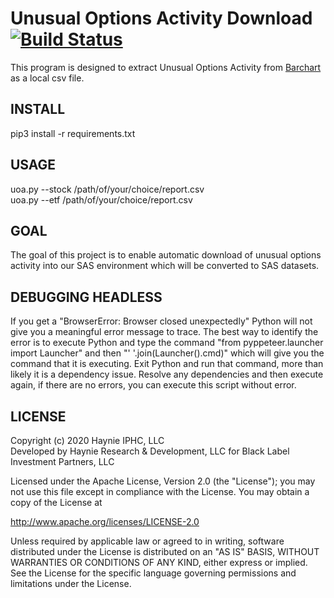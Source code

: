 # Unusual Options Activity Download [![Build Status](https://travis-ci.com/haynieresearch/unusual_options_activity.svg?branch=master)](https://travis-ci.com/haynieresearch/unusual_options_activity)
This program is designed to extract Unusual Options Activity from [Barchart](https://www.barchart.com/options/unusual-activity/stocks) as a local csv file.

## INSTALL
pip3 install -r requirements.txt

## USAGE
uoa.py --stock /path/of/your/choice/report.csv\
uoa.py --etf /path/of/your/choice/report.csv

## GOAL
The goal of this project is to enable automatic download of unusual options activity into our SAS environment which will be converted to SAS datasets.

## DEBUGGING HEADLESS
If you get a "BrowserError: Browser closed unexpectedly" Python will not give you a meaningful error message to trace. The best way to identify the error is to execute Python and type the command "from pyppeteer.launcher import Launcher" and then "' '.join(Launcher().cmd)" which will give you the command that it is executing. Exit Python and run that command, more than likely it is a dependency issue. Resolve any dependencies and then execute again, if there are no errors, you can execute this script without error.

## LICENSE
Copyright (c) 2020 Haynie IPHC, LLC\
Developed by Haynie Research & Development, LLC for Black Label Investment Partners, LLC

Licensed under the Apache License, Version 2.0 (the "License");
you may not use this file except in compliance with the License.
You may obtain a copy of the License at

<http://www.apache.org/licenses/LICENSE-2.0>

Unless required by applicable law or agreed to in writing, software
distributed under the License is distributed on an "AS IS" BASIS,
WITHOUT WARRANTIES OR CONDITIONS OF ANY KIND, either express or implied.
See the License for the specific language governing permissions and
limitations under the License.
